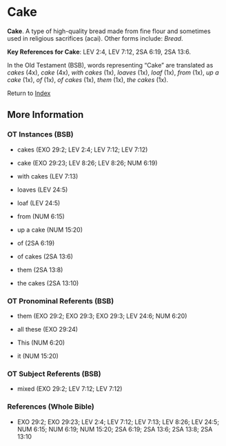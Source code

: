 # Cake
**Cake**. 
A type of high-quality bread made from fine flour and sometimes used in religious sacrifices (acai). 
Other forms include: 
*Bread*. 


**Key References for Cake**: 
LEV 2:4, LEV 7:12, 2SA 6:19, 2SA 13:6. 


In the Old Testament (BSB), words representing “Cake” are translated as 
*cakes* (4x), *cake* (4x), *with cakes* (1x), *loaves* (1x), *loaf* (1x), *from* (1x), *up a cake* (1x), *of* (1x), *of cakes* (1x), *them* (1x), *the cakes* (1x). 




Return to [Index](00-Index.md)

## More Information

### OT Instances (BSB)

* cakes (EXO 29:2; LEV 2:4; LEV 7:12; LEV 7:12)

* cake (EXO 29:23; LEV 8:26; LEV 8:26; NUM 6:19)

* with cakes (LEV 7:13)

* loaves (LEV 24:5)

* loaf (LEV 24:5)

* from (NUM 6:15)

* up a cake (NUM 15:20)

* of (2SA 6:19)

* of cakes (2SA 13:6)

* them (2SA 13:8)

* the cakes (2SA 13:10)



### OT Pronominal Referents (BSB)

* them (EXO 29:2; EXO 29:3; EXO 29:3; LEV 24:6; NUM 6:20)

* all these (EXO 29:24)

* This (NUM 6:20)

* it (NUM 15:20)



### OT Subject Referents (BSB)

* mixed (EXO 29:2; LEV 7:12; LEV 7:12)



### References (Whole Bible)

* EXO 29:2; EXO 29:23; LEV 2:4; LEV 7:12; LEV 7:13; LEV 8:26; LEV 24:5; NUM 6:15; NUM 6:19; NUM 15:20; 2SA 6:19; 2SA 13:6; 2SA 13:8; 2SA 13:10



